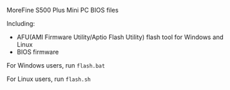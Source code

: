 MoreFine S500 Plus Mini PC BIOS files

Including:
  - AFU(AMI Firmware Utility/Aptio Flash Utility) flash tool for Windows and Linux
  - BIOS firmware

For Windows users, run `flash.bat`

For Linux users, run `flash.sh`
